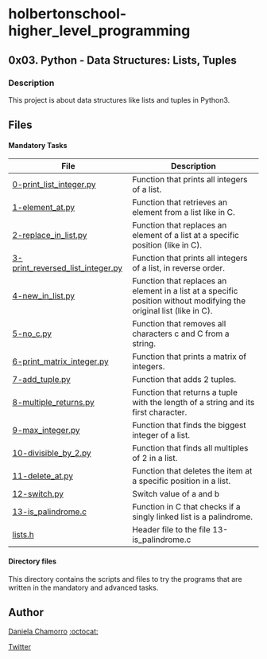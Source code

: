 # holbertonschool-higher_level_programming

## 0x03. Python - Data Structures: Lists, Tuples
### Description
This project is about data structures like lists and tuples in Python3.

## Files
#### Mandatory Tasks

| File | Description |
| ------ | ------ |
| [0-print_list_integer.py](https://github.com/dalexach/holbertonschool-higher_level_programming/blob/master/0x03-python-data_structures/0-print_list_integer.py) | Function that prints all integers of a list. |
| [1-element_at.py](https://github.com/dalexach/holbertonschool-higher_level_programming/blob/master/0x03-python-data_structures/1-element_at.py) | Function that retrieves an element from a list like in C. |
| [2-replace_in_list.py](https://github.com/dalexach/holbertonschool-higher_level_programming/blob/master/0x03-python-data_structures/2-replace_in_list.py) | Function that replaces an element of a list at a specific position (like in C). |
| [3-print_reversed_list_integer.py](https://github.com/dalexach/holbertonschool-higher_level_programming/blob/master/0x03-python-data_structures/3-print_reversed_list_integer.py) | Function that prints all integers of a list, in reverse order.  |
| [4-new_in_list.py](https://github.com/dalexach/holbertonschool-higher_level_programming/blob/master/0x03-python-data_structures/4-new_in_list.py) | Function that replaces an element in a list at a specific position without modifying the original list (like in C). |
| [5-no_c.py](https://github.com/dalexach/holbertonschool-higher_level_programming/blob/master/0x03-python-data_structures/5-no_c.py) | Function that removes all characters c and C from a string. |
| [6-print_matrix_integer.py](https://github.com/dalexach/holbertonschool-higher_level_programming/blob/master/0x03-python-data_structures/6-print_matrix_integer.py) | Function that prints a matrix of integers. |
| [7-add_tuple.py](https://github.com/dalexach/holbertonschool-higher_level_programming/blob/master/0x03-python-data_structures/7-add_tuple.py) | Function that adds 2 tuples. |
| [8-multiple_returns.py](https://github.com/dalexach/holbertonschool-higher_level_programming/blob/master/0x03-python-data_structures/8-multiple_returns.py) | Function that returns a tuple with the length of a string and its first character. |
| [9-max_integer.py](https://github.com/dalexach/holbertonschool-higher_level_programming/blob/master/0x03-python-data_structures/9-max_integer.py) | Function that finds the biggest integer of a list.  |
| [10-divisible_by_2.py](https://github.com/dalexach/holbertonschool-higher_level_programming/blob/master/0x03-python-data_structures/10-divisible_by_2.py) | Function that finds all multiples of 2 in a list. |
| [11-delete_at.py](https://github.com/dalexach/holbertonschool-higher_level_programming/blob/master/0x03-python-data_structures/11-delete_at.py) | Function that deletes the item at a specific position in a list. |
| [12-switch.py](https://github.com/dalexach/holbertonschool-higher_level_programming/blob/master/0x03-python-data_structures/12-switch.py) | Switch value of a and b |
| [13-is_palindrome.c](https://github.com/dalexach/holbertonschool-higher_level_programming/blob/master/0x03-python-data_structures/13-is_palindrome.c) | Function in C that checks if a singly linked list is a palindrome. |
| [lists.h](https://github.com/dalexach/holbertonschool-higher_level_programming/blob/master/0x03-python-data_structures/lists.h) | Header file to the file 13-is_palindrome.c |

#### Directory files

This directory contains the scripts and files to try the programs that are written in the mandatory and advanced tasks.

## Author

[Daniela Chamorro](https://www.linkedin.com/in/daniela-alexandra-chamorro-guerrero-666805a1/) [:octocat:](https://github.com/dalexach)

[Twitter](https://twitter.com/dalexach)

